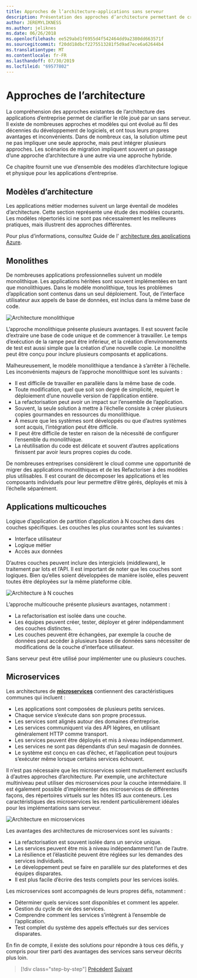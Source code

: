 ```yaml
---
title: Approches de l’architecture-applications sans serveur
description: Présentation des approches d’architecture permettant de créer des applications d’entreprise basées sur le Cloud, des architectures multicouches à des serveurs sans serveur.
author: JEREMYLIKNESS
ms.author: jeliknes
ms.date: 06/26/2018
ms.openlocfilehash: ee529abd1f6955d4f542464dd9a2380dd663571f
ms.sourcegitcommit: f20dd18dbcf2275513281f5d9ad7ece6a62644b4
ms.translationtype: MT
ms.contentlocale: fr-FR
ms.lasthandoff: 07/30/2019
ms.locfileid: "69577802"
---
```

# <a name="architecture-approaches"></a>Approches de l’architecture

La compréhension des approches existantes de l’architecture des applications d’entreprise permet de clarifier le rôle joué par un sans serveur. Il existe de nombreuses approches et modèles qui ont évolué au fil des décennies du développement de logiciels, et ont tous leurs propres avantages et inconvénients. Dans de nombreux cas, la solution ultime peut ne pas impliquer une seule approche, mais peut intégrer plusieurs approches. Les scénarios de migration impliquent souvent un passage d’une approche d’architecture à une autre via une approche hybride.

Ce chapitre fournit une vue d’ensemble des modèles d’architecture logique et physique pour les applications d’entreprise.

## <a name="architecture-patterns"></a>Modèles d’architecture

Les applications métier modernes suivent un large éventail de modèles d’architecture. Cette section représente une étude des modèles courants. Les modèles répertoriés ici ne sont pas nécessairement les meilleures pratiques, mais illustrent des approches différentes.

Pour plus d’informations, consultez Guide de l' [architecture des applications Azure](https://docs.microsoft.com/azure/architecture/guide/).

## <a name="monoliths"></a>Monolithes

De nombreuses applications professionnelles suivent un modèle monolithique. Les applications héritées sont souvent implémentées en tant que monolithiques. Dans le modèle monolithique, tous les problèmes d’application sont contenus dans un seul déploiement. Tout, de l’interface utilisateur aux appels de base de données, est inclus dans la même base de code.

![Architecture monolithique](./media/monolith-architecture.png)

L’approche monolithique présente plusieurs avantages. Il est souvent facile d’extraire une base de code unique et de commencer à travailler. Le temps d’exécution de la rampe peut être inférieur, et la création d’environnements de test est aussi simple que la création d’une nouvelle copie. Le monolithe peut être conçu pour inclure plusieurs composants et applications.

Malheureusement, le modèle monolithique a tendance à s’arrêter à l’échelle. Les inconvénients majeurs de l’approche monolithique sont les suivants :

* Il est difficile de travailler en parallèle dans la même base de code.
* Toute modification, quel que soit son degré de simplicité, requiert le déploiement d’une nouvelle version de l’application entière.
* La refactorisation peut avoir un impact sur l’ensemble de l’application.
* Souvent, la seule solution à mettre à l’échelle consiste à créer plusieurs copies gourmandes en ressources du monolithique.
* À mesure que les systèmes sont développés ou que d’autres systèmes sont acquis, l’intégration peut être difficile.
* Il peut être difficile de tester en raison de la nécessité de configurer l’ensemble du monolithique.
* La réutilisation du code est délicate et souvent d’autres applications finissent par avoir leurs propres copies du code.

De nombreuses entreprises considèrent le cloud comme une opportunité de migrer des applications monolithiques et de les Refactoriser à des modèles plus utilisables. Il est courant de décomposer les applications et les composants individuels pour leur permettre d’être gérés, déployés et mis à l’échelle séparément.

## <a name="n-layer-applications"></a>Applications multicouches

Logique d’application de partition d’application à N couches dans des couches spécifiques. Les couches les plus courantes sont les suivantes :

* Interface utilisateur
* Logique métier
* Accès aux données

D’autres couches peuvent inclure des intergiciels (middleware), le traitement par lots et l’API. Il est important de noter que les couches sont logiques. Bien qu’elles soient développées de manière isolée, elles peuvent toutes être déployées sur la même plateforme cible.

![Architecture à N couches](./media/n-layer-architecture.png)

L’approche multicouche présente plusieurs avantages, notamment :

* La refactorisation est isolée dans une couche.
* Les équipes peuvent créer, tester, déployer et gérer indépendamment des couches distinctes.
* Les couches peuvent être échangées, par exemple la couche de données peut accéder à plusieurs bases de données sans nécessiter de modifications de la couche d’interface utilisateur.

Sans serveur peut être utilisé pour implémenter une ou plusieurs couches.

## <a name="microservices"></a>Microservices

Les architectures de **[microservices](https://docs.microsoft.com/azure/architecture/guide/architecture-styles/microservices)** contiennent des caractéristiques communes qui incluent :

* Les applications sont composées de plusieurs petits services.
* Chaque service s’exécute dans son propre processus.
* Les services sont alignés autour des domaines d’entreprise.
* Les services communiquent via des API légères, en utilisant généralement HTTP comme transport.
* Les services peuvent être déployés et mis à niveau indépendamment.
* Les services ne sont pas dépendants d’un seul magasin de données.
* Le système est conçu en cas d’échec, et l’application peut toujours s’exécuter même lorsque certains services échouent.

Il n’est pas nécessaire que les microservices soient mutuellement exclusifs à d’autres approches d’architecture. Par exemple, une architecture multiniveau peut utiliser des microservices pour la couche intermédiaire. Il est également possible d’implémenter des microservices de différentes façons, des répertoires virtuels sur les hôtes IIS aux conteneurs. Les caractéristiques des microservices les rendent particulièrement idéales pour les implémentations sans serveur.

![Architecture en microservices](./media/microservices-architecture.png)

Les avantages des architectures de microservices sont les suivants :

* La refactorisation est souvent isolée dans un service unique.
* Les services peuvent être mis à niveau indépendamment l’un de l’autre.
* La résilience et l’élasticité peuvent être réglées sur les demandes des services individuels.
* Le développement peut se faire en parallèle sur des plateformes et des équipes disparates.
* Il est plus facile d’écrire des tests complets pour les services isolés.

Les microservices sont accompagnés de leurs propres défis, notamment :

* Déterminer quels services sont disponibles et comment les appeler.
* Gestion du cycle de vie des services.
* Comprendre comment les services s’intègrent à l’ensemble de l’application.
* Test complet du système des appels effectués sur des services disparates.

En fin de compte, il existe des solutions pour répondre à tous ces défis, y compris pour tirer parti des avantages des services sans serveur décrits plus loin.

>[!div class="step-by-step"]
>[Précédent](index.md)
>[Suivant](architecture-deployment-approaches.md)
